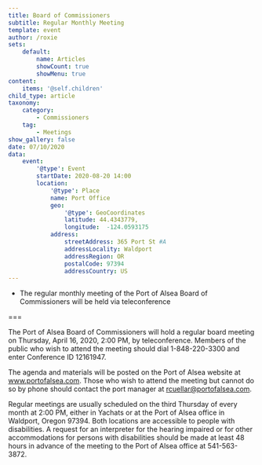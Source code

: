 ```yaml
---
title: Board of Commissioners
subtitle: Regular Monthly Meeting
template: event
author: /roxie
sets:
    default:
        name: Articles
        showCount: true
        showMenu: true
content:
    items: '@self.children'
child_type: article
taxonomy:
    category: 
        - Commissioners
    tag: 
        - Meetings
show_gallery: false
date: 07/10/2020
data:
    event:
        '@type': Event
        startDate: 2020-08-20 14:00
        location:
            '@type': Place
            name: Port Office
            geo:
                '@type': GeoCoordinates
                latitude: 44.4343779,
                longitude:  -124.0593175 
            address:
                streetAddress: 365 Port St #A
                addressLocality: Waldport
                addressRegion: OR
                postalCode: 97394
                addressCountry: US
---
```


- The regular monthly meeting of the Port of Alsea Board of Commissioners will be held via teleconference

===

The Port of Alsea Board of Commissioners will hold a regular board meeting on Thursday, April 16, 2020, 2:00 PM, by teleconference. Members of the public who wish to attend the meeting should dial 1-848-220-3300 and enter Conference ID 12161947.

The agenda and materials will be posted on the Port of Alsea website at www.portofalsea.com. Those who wish to attend the meeting but cannot do so by phone should contact the port manager at rcuellar@portofalsea.com.

Regular meetings are usually scheduled on the third Thursday of every month at 2:00 PM, either in Yachats or at the Port of Alsea office in Waldport, Oregon 97394. Both locations are accessible to people with disabilities. A request for an interpreter for the hearing impaired or for other accommodations for persons with disabilities should be made at least 48 hours in advance of the meeting to the Port of Alsea office at 541-563-3872.
